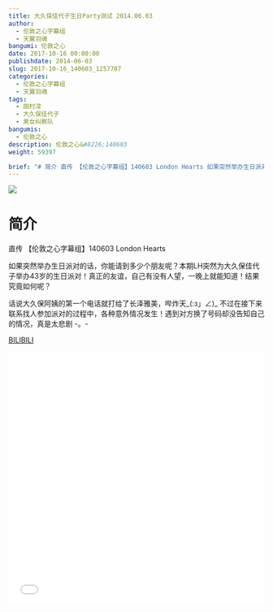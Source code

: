 ```yaml
---
title: 大久保佳代子生日Party测试 2014.06.03
author: 
  - 伦敦之心字幕组
  - 天翼羽魂
bangumi: 伦敦之心
date: 2017-10-16 00:00:00
publishdate: 2014-06-03
slug: 2017-10-16_140603_1257707
categories: 
  - 伦敦之心字幕组
  - 天翼羽魂
tags: 
  - 田村淳
  - 大久保佳代子
  - 男女纠察队
bangumis: 
  - 伦敦之心
description: 伦敦之心&#8226;140603
weight: 59397

brief: "# 简介 直传 【伦敦之心字幕组】140603 London Hearts 如果突然举办生日派对的话，你能请到多少个朋友呢？本期LH突然为大久保佳代子举办43岁的生日派对！真正的友谊，自己有没有人望，一晚上就能知道！结果究竟如何呢？ 话说大久保阿姨的第一个电话就打给了长泽雅美，哔炸天_(:з」∠)_ 不过在接下来联系找人参加派对的过程中，各种意外情况发生！遇到对方换了号码却没告知自己的情况，真是太悲剧 -。-"
---
```


![](https://i.imgur.com/LPX75ku.jpg)

# 简介  
直传 【伦敦之心字幕组】140603 London Hearts


如果突然举办生日派对的话，你能请到多少个朋友呢？本期LH突然为大久保佳代子举办43岁的生日派对！真正的友谊，自己有没有人望，一晚上就能知道！结果究竟如何呢？


话说大久保阿姨的第一个电话就打给了长泽雅美，哔炸天_(:з」∠)_ 不过在接下来联系找人参加派对的过程中，各种意外情况发生！遇到对方换了号码却没告知自己的情况，真是太悲剧 -。-

  [BILIBILI](https://www.bilibili.com/video/av1257707/)


<div class="vcontainer">  <iframe class='video' src="//www.bilibili.com/blackboard/player.html?aid=1257707" width="100%" height="500" frameborder="0" allowfullscreen="allowfullscreen"></iframe></div>
